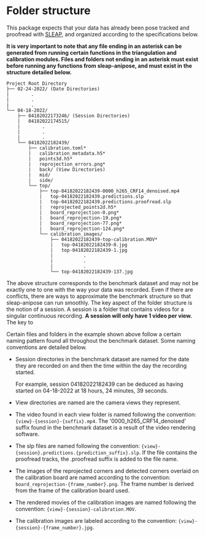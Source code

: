 # Folder structure

<!-- TODO: Update bare bones folder structure -->

This package expects that your data has already been pose tracked and proofread with
[SLEAP](https://sleap.ai), and organized according to the specifications below.

**It is very important to note that any file ending in an asterisk can be generated from running certain functions in the triangulation and calibration modules. Files and folders not ending in an asterisk must exist before running any functions from sleap-anipose, and must exist in the structure detailed below.** 

```
Project Root Directory
├── 02-24-2022/ (Date Directories)
|        .
|        .
|        .
└── 04-18-2022/
    ├── 04182022173246/ (Session Directories)
    |   04182022174515/
    |        .
    |        .
    |        .
    └── 04182022182439/
        ├── calibration.toml*
        |   calibration_metadata.h5* 
        |   points3d.h5*
        |   reprojection_errors.png*
        |   back/ (View Directories)
        |   mid/
        |   side/
        └── top/
            ├── top-04182022182439-0000_h265_CRF14_denoised.mp4
            |   top-04182022182439.predictions.slp
            |   top-04182022182439.predictions.proofread.slp
            |   reprojected_points2d.h5*
            |   board_reprojection-0.png*
            |   board_reprojection-19.png*
            |   board_reprojection-77.png*
            |   board_reprojection-124.png*   
            └── calibration_images/
                ├── 04182022182439-top-calibration.MOV*
                |   top-04182022182439-0.jpg
                |   top-04182022182439-1.jpg
                |           .
                |           .
                |           .
                └── top-04182022182439-137.jpg
```

The above structure corresponds to the benchmark dataset and may not be exactly one to one with the way your data was recorded. Even if there are conflicts, there are ways to approximate the benchmark structure so that sleap-anipose can run smoothly. The key aspect of the folder structure is the notion of a session. A session is a folder that contains videos for a singular continuous recording. **A session will only have 1 video per view.**  The key to 




Certain files and folders in the example shown above follow a certain naming pattern found all throughout the benchmark dataset. Some naming conventions are detailed below.

- Session directories in the benchmark dataset are named for the date they are recorded on and then the time within the day the recording started.

    For example, session 04182022182439 can be deduced as having started on 04-18-2022 at 18 hours, 24 minutes, 39 seconds. 

- View directories are named are the camera views they represent. 

- The video found in each view folder is named following the convention: `{view}-{session}-{suffix}.mp4`. The '0000_h265_CRF14_denoised' suffix found in the benchmark dataset is a result of the video rendering software.

- The slp files are named following the convention: `{view}-{session}.predictions.{prediction_suffix}.slp`. If the file contains the proofread tracks, the .proofread suffix is added to the file name. 

- The images of the reprojected corners and detected corners overlaid on the calibration board are named according to the convention: `board_reprojection-{frame_number}.png`. The frame number is derived from the 
frame of the calibration board used. 

- The rendered movies of the calibration images are named following the convention: `{view}-{session}-calibration.MOV`.

- The calibration images are labeled according to the convention: `{view}-{session}-{frame_number}.jpg`. 
